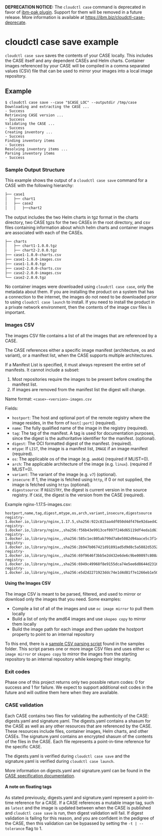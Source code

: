 **DEPRECATION NOTICE:**  The `cloudctl case` command is deprecated in favor of [ibm-pak plugin](https://github.com/IBM/ibm-pak-plugin). Support for them will be removed in a future release. More information is available at https://ibm.biz/cloudctl-case-deprecate.
# cloudctl case save example

`cloudctl case save` saves the contents of your CASE locally. This includes the CASE itself and any dependent CASEs and Helm charts. Container images referenced by your CASE will be compiled in a comma separated values (CSV) file that can be used to mirror your images into a local image repository.

## Example

```
$ cloudctl case save --case "$CASE_LOC" --outputdir /tmp/case
Downloading and extracting the CASE ...
- Success
Retrieving CASE version ...
- Success
Validating the CASE ...
- Success
Creating inventory ...
- Success
Finding inventory items
- Success
Resolving inventory items ...
Parsing inventory items
- Success
```

### Sample Output Structure

This example shows the output of a `cloudctl case save` command for a CASE with the following hierarchy:

```bash
├── case1
│   ├── chart1
│   ├── case2
│   │   ├──chart2
```

The output includes the two Helm charts in tgz format in the charts directory, two CASE tgzs for the two CASEs in the root directory, and csv files containing information about which helm charts and container images are associated with each of the CASEs.

```bash
├── charts
│   ├── chart1-1.0.0.tgz
│   ├── chart2-2.0.0.tgz
├── case1-1.0.0-charts.csv
├── case1-1.0.0-images.csv
├── case1-1.0.0.tgz
├── case2-2.0.0-charts.csv
├── case2-2.0.0-images.csv
└── case2-2.0.0.tgz
```

No container images were downloaded using `cloudctl case case`, only the metadata about them. If you are installing the product on a system that has a connection to the internet, the images do not need to be downloaded prior to using `cloudctl case launch` to install. If you need to install the product in a private network environment, then the contents of the image csv files is important.

### Images CSV

The images CSV file contains a list of all the images that are referenced by a CASE.  

The CASE references either a specific image manifest (architecture, os and variant), or a manifest list, when the CASE supports multiple architectures.

If a Manifest List is specified, it must always represent the entire set of manifests.  It cannot include a subset:
1.  Most repositories require the images to be present before creating the manifest list.  
2.  If images are removed from the manifest list the digest will change.

Name format: 
`<case>-<version>-images.csv`

Fields:
- `hostport`:  The host and optional port of the remote registry where the image resides, in the form of `host[:port]`  (required).
- `name`:  The fully qualified name of the image in the registry (required).
- `tag`: The tag of the manifest. A tag is used for documentation purposes, since the digest is the authoritative identifier for the manifest. (optional).
- `digest`:  The OCI formatted digest of the manifest. (required).
- `mtype`: If `LIST`, the image is a manifest list, `IMAGE` if an image manifest (required).
- `os`: The applicable os of the image (e.g. `amd64`) (required if MLIST=0).
- `arch`:  The applicable architecture of the image (e.g. `linux`). (required if MLIST=0).
- `variant`: The variant of the image (e.g. `v7`) (optional).
- `insecure`: If 1, the image is fetched using `http`, if 0 or not supplied, the image is fetched using `https` (optional).
- `digestsource`: If `REGISTRY`, the digest is current version in the source registry.  If `CASE`, the digest is the version from the CASE (required).

Example nginx-1.17.5-images.csv:
```
hostport,name,tag,digest,mtype,os,arch,variant,insecure,digestsource
registry-1.docker.io,library/nginx,1.17.5,sha256:922c815aa4df050d4df476e92daed4231f466acc8ee90e0e774951b0fd7195a4,LIST,,,,0,CASE
registry-1.docker.io,library/nginx,,sha256:f56b43e9913cef097f246d65119df4eda1d61670f7f2ab720831a01f66f6ff9c,IMAGE,linux,amd64,,0,CASE
registry-1.docker.io,library/nginx,,sha256:585c1ec805ab799d7a8e5082d94aace5c3f1455b75f103ca5ca2b45fdbee75fc,IMAGE,linux,arm,v7,0,CASE
registry-1.docker.io,library/nginx,,sha256:2b947b067421d91891ad5d9d8c5a5882d5352013f4bbcc35604028f975bec8aa,IMAGE,linux,arm64,v8,0,CASE
registry-1.docker.io,library/nginx,,sha256:69f9646f3bb5e2d432e6de6c9be00097c808aed6e8509f6589b886082536affe,IMAGE,linux,386,,0,CASE
registry-1.docker.io,library/nginx,,sha256:6949c49968f8e9155dca74e5ee6d8644d23168f2af248fd9b7045091d13f5d36,IMAGE,linux,ppc64le,,0,CASE
registry-1.docker.io,library/nginx,,sha256:e5d2d2271923ddc74e1d4d81f7e1266eb1e501cc11f6b277ffb89952347e7abc,IMAGE,linux,s390x,,0,CASE
```

#### Using the Images CSV

The image CSV is meant to be parsed, filtered, and used to mirror or download only the images that you need. Some examples:

- Compile a list of all of the images and use `oc image mirror` to pull them locally
- Build a list of only the amd64 images and use `skopeo copy` to mirror them locally
- Build the image path for each image and then update the hostport property to point to an internal repository

To this end, there is a [sample CSV parsing script](samples/parse_csv.sh) found in the samples folder. This script parses one or more image CSV files and uses either `oc image mirror` or `skopeo copy` to mirror the images from the starting repository to an internal repository while keeping their integrity.

### Exit codes

Phase one of this project returns only two possible return codes: 0 for success and 1 for failure. We expect to support additional exit codes in the future and will outline them here when they are available.

### CASE validation

Each CASE contains two files for validating the authenticity of the CASE: digests.yaml and signature.yaml. The digests.yaml contains a shasum for the CASE as well as any other resources that are referenced by the CASE. These resources include files, container images, Helm charts, and other CASEs. The signature.yaml contains an encrypted shasum of the contents of the files in the CASE. Each file represents a point-in-time reference for the specific CASE.

The digests.yaml is verified during `cloudctl case save` and the signature.yaml is verified during `cloudctl case launch`.

More information on digests.yaml and signature.yaml can be found in the [CASE specification documentation](https://github.com/ibm/case).

#### A note on floating tags

As stated previously, digests.yaml and signature.yaml represent a point-in-time reference for a CASE. If a CASE references a mutable image tag, such as `latest` and the image is updated between when the CASE is published and `cloudctl case save` is run, then digest validation will fail. If digest validation is failing for this reason, and you are confident in the pedigree of the CASE, then this validation can be bypassed by setting the `-t | --tolerance` flag to 1.